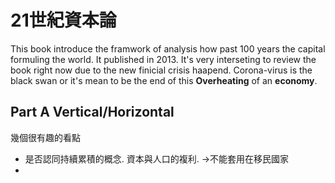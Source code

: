 # 21世紀資本論
 This book introduce the framwork of analysis how past 100 years the capital formuling the world.
 It published in 2013. It's very interseting  to review the book right now due to the new finicial crisis haapend. Corona-virus is the black swan or it's mean to be the end of this **Overheating** of an **economy**.
 
 ## Part A Vertical/Horizontal 
 幾個很有趣的看點
- 是否認同持續累積的概念. 資本與人口的複利. ->不能套用在移民國家
- 
<!--stackedit_data:
eyJoaXN0b3J5IjpbMTY0MzYxNjA4OSw0NjYxOTIyMDddfQ==
-->